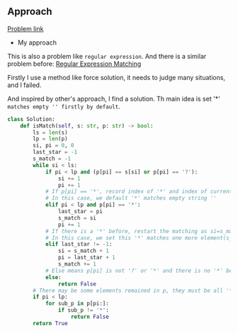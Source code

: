## Approach

[Problem link](https://leetcode.com/problems/wildcard-matching/)

- My approach

This is also a problem like `regular expression`. And there is a similar problem before: [Regular Expression Matching](https://github.com/Chunar5354/some_notes/blob/master/leetcode/problems/RegularExpressionMatching.md)

Firstly I use a method like force solution, it needs to judge many situations, and I failed.

And inspired by other's approach, I find a solution. Th main idea is set '*' `matches empty '' firstly by default`.
```python
class Solution:
    def isMatch(self, s: str, p: str) -> bool:
        ls = len(s)
        lp = len(p)
        si, pi = 0, 0
        last_star = -1
        s_match = -1
        while si < ls:
            if pi < lp and (p[pi] == s[si] or p[pi] == '?'):
                si += 1
                pi += 1
            # If p[pi] == '*', record index of '*' and index of current matched s: '
            # In this case, we default '*' matches empty string ''
            elif pi < lp and p[pi] == '*':
                last_star = pi
                s_match = si
                pi += 1
            # If there is a '*' before, restart the matching as si=s_match, pi=last_star
            # In this case, we set this '*' matches one more element(s_match+1) than the last string
            elif last_star != -1:
                si = s_match + 1
                pi = last_star + 1
                s_match += 1
            # Else means p[pi] is not '?' or '*' and there is no '*' before
            else:
                return False
        # There may be some elements remained in p, they must be all '*', or return False
        if pi < lp:
            for sub_p in p[pi:]:
                if sub_p != '*':
                    return False
        return True
```

